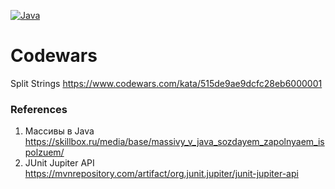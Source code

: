 [![Java](https://img.shields.io/badge/Java-E43222??style=for-the-badge&logo=java&logoColor=FFFFFF)](https://java.com/)

# Codewars
Split Strings https://www.codewars.com/kata/515de9ae9dcfc28eb6000001

### References
1. Массивы в Java https://skillbox.ru/media/base/massivy_v_java_sozdayem_zapolnyaem_ispolzuem/
2. JUnit Jupiter API https://mvnrepository.com/artifact/org.junit.jupiter/junit-jupiter-api

